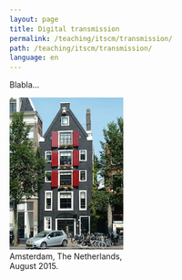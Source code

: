 ```yaml
---
layout: page
title: Digital transmission
permalink: /teaching/itscm/transmission/
path: /teaching/itscm/transmission/
language: en
---
```


<div class="page-col-wrapper">
  <div class="page-col page-col-1">
    <p>Blabla...</p>
  </div>
  <div class="page-col page-col-2">
    <p><img src="/images/amsterdam.jpg" alt="Amsterdam, The Netherlands, August
    2015." width="200" height="267" /><br />
    Amsterdam, The Netherlands,<br /> August 2015.</p>
  </div>
</div>
